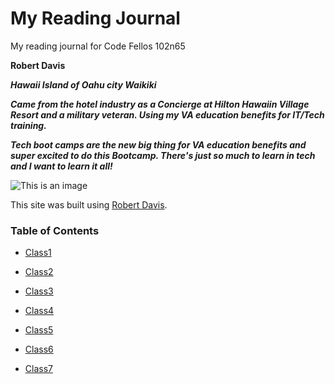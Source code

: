 # My Reading Journal
My reading journal for Code Fellos 102n65

**Robert Davis**

***Hawaii Island of Oahu city Waikiki***

***Came from the hotel industry as a Concierge at Hilton Hawaiin Village Resort and a military veteran.  Using my VA education benefits for IT/Tech training.***

***Tech boot camps are the new big thing for VA education benefits and super excited to do this Bootcamp.  There's just so much to learn in tech and I want to learn it all!***

![This is an image](https://encrypted-tbn0.gstatic.com/images?q=tbn:ANd9GcRtWKMqdBZwqPWyGTKAhqgHAlq8FPE_F3ELrw&usqp=CAU)

This site was built using [Robert Davis](https://github.com/RobertDavis-cyber?tab=repositories).

### Table of Contents

* [Class1](https://github.com/RobertDavis-cyber/reading-notes/blob/a65168d012a02c8e4486a20b25bd393709eecab1/class1.md)

* [Class2](https://github.com/RobertDavis-cyber/reading-notes/blob/0f89028389f56afe30f3218ce85a2f8eda337533/class2.md)

* [Class3](https://github.com/RobertDavis-cyber/reading-notes/blob/0f89028389f56afe30f3218ce85a2f8eda337533/class3.md)

* [Class4](https://github.com/RobertDavis-cyber/reading-notes/blob/0f89028389f56afe30f3218ce85a2f8eda337533/class4.md)

* [Class5](https://github.com/RobertDavis-cyber/reading-notes/blob/0f89028389f56afe30f3218ce85a2f8eda337533/class5.md)

* [Class6](https://github.com/RobertDavis-cyber/reading-notes/blob/0f89028389f56afe30f3218ce85a2f8eda337533/class6.md)

* [Class7](https://github.com/RobertDavis-cyber/reading-notes/blob/6fc2ab6c13973c72ef96fb1a90908d8ad60002e6/class7.md)

  
  
 

  

  
  
  
  
  





  
  
  
  
  
  
  
  
  
  
